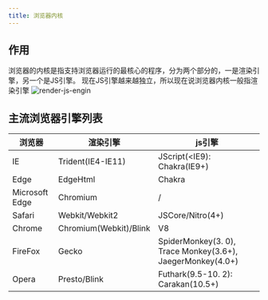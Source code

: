 ```yaml
---
title: 浏览器内核
---
```

## 作用

浏览器的内核是指支持浏览器运行的最核心的程序，分为两个部分的，一是渲染引擎，另一个是JS引擎。
现在JS引擎越来越独立，所以现在说浏览器内核一般指渲染引擎
![render-js-engin](render-js-engin.png)

## 主流浏览器引擎列表

| 浏览器           |          渲染引擎        |                            js引擎 |
|-----------------|-------------------------|----------------------------------|
|        IE       |   Trident(IE4-IE11)    |                JScript(<IE9): Chakra(IE9+) |
|       Edge      |        EdgeHtml        |                           Chakra |
|  Microsoft Edge |        Chromium        |                              / |
|      Safari     |     Webkit/Webkit2     |                      JSCore/Nitro(4+) |
|      Chrome     | Chromium(Webkit)/Blink |                             V8 |
|     FireFox     |         Gecko          | SpiderMonkey(3. 0), Trace Monkey(3.6+), JaegerMonkey(4.0+) |
|      Opera      |      Presto/Blink      |             Futhark(9.5-10. 2): Carakan(10.5+) |
